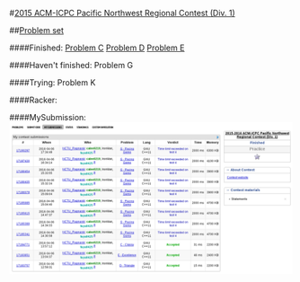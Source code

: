 #[2015 ACM-ICPC Pacific Northwest Regional Contest (Div. 1)](http://www.codeforces.com/gymRegistration/100820/virtual/true)

##[Problem set](Doc/20152016-acmicpc-pacific-northwest-regional-contest-div-1-en.pdf)

####Finished:
[Problem C](C-Classy.cpp)
[Problem D](E-Excellence.cpp)
[Problem E](D-Triangle.cpp)

####Haven't finished:
Problem G

####Trying:
Problem K

####Racker:

####MySubmission:
![Record](Doc/record.png)

